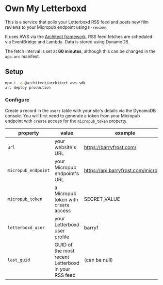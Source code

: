 # Own My Letterboxd

This is a service that polls your Letterboxd RSS feed and posts new film reviews to your Micropub endpoint using `h-review`.

It uses AWS via the [Architect framework](https://arc.codes). RSS feed fetches are scheduled via EventBridge and Lambda. Data is stored using DynamoDB.

The fetch interval is set at **60 minutes**, although this can be changed in the `app.arc` manifest.

## Setup

```sh
npm i -g @architect/architect aws-sdk
arc deploy production
```

### Configure

Create a record in the `users` table with your site's details via the DynamoDB console. You will first need to generate a token from your Micropub endpoint with `create` access for the `micropub_token` property.

|property|value|example|
|--------|-----|-------|
|`url`|your website's URL|https://barryfrost.com/|
|`micropub_endpoint`|your Micropub endpoint's URL|https://api.barryfrost.com/micropub|
|`micropub_token`|a Micropub token with `create` access|SECRET_VALUE|
|`letterboxd_user`|your Letterboxd user profile|barryf|
|`last_guid`|GUID of the most recent Letterboxd in your RSS feed|(can be null)|
